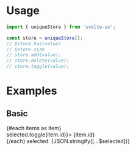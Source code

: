 <script lang="ts">
	import Preview from '$lib/components/Preview.svelte';
	import Checkbox from '$lib/components/Checkbox.svelte';
	import TextField from '$lib/components/TextField.svelte';

	import uniqueStore from '$lib/stores/uniqueStore';

	const items = Array.from({ length: 5 }).map((_,i) => {
    return {
      id: i + 1
    }
  });

	const selected = uniqueStore();
</script>

<h1>Usage</h1>

```js
import { uniqueStore } from 'svelte-ux';

const store = uniqueStore();
// $store.has(value)
// $store.size
// store.add(value);
// store.delete(value);
// store.toggle(value);
```

<h1>Examples</h1>

<h2>Basic</h2>

<Preview>
	{#each items as item}
		<div>
			<Checkbox checked={$selected.has(item.id)} on:change={() => selected.toggle(item.id)}>
				{item.id}
			</Checkbox>
		</div>
	{/each}
	selected: {JSON.stringify([...$selected])}
</Preview>
